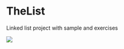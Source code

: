 # TheList
Linked list project with sample and exercises

![](https://github.com/lighterletter/TheList/blob/master/sample/linked-lists-sample.gif)
